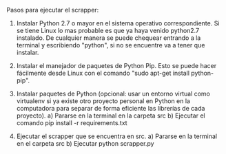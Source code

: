 Pasos para ejecutar el scrapper:

1) Instalar Python 2.7 o mayor en el sistema operativo correspondiente. Si se tiene Linux lo mas probable es que ya haya venido python2.7 instalado. De cualquier manera se puede chequear entrando a la terminal y escribiendo "python", si no se encuentre va a tener que instalar.

2) Instalar el manejador de paquetes de Python Pip. Esto se puede hacer fácilmente desde Linux con el comando "sudo apt-get install python-pip".

3) Instalar paquetes de Python (opcional: usar un entorno virtual como virtualenv si ya existe otro proyecto personal en Python en la computadora para separar de forma eficiente las librerías de cada proyecto).
    a) Pararse en la terminal en la carpeta src
    b) Ejecutar el comando pip install -r requirements.txt

4) Ejecutar el scrapper que se encuentra en src.
    a) Pararse en la terminal en el carpeta src
    b) Ejecutar python scrapper.py 
